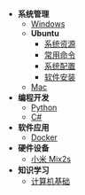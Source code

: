 <!-- docs/_sidebar.md -->
* **系统管理**
  * [Windows](System_Management/Windows.md)
  * **Ubuntu**
    * [系统资源](System_Management/Ubuntu/system_resource.md)
    * [常用命令](System_Management/Ubuntu/common_commands.md)
    * [系统配置](System_Management/Ubuntu/system_configuration.md)
    * [软件安装](System_Management/Ubuntu/software_install.md)
  * [Mac](System_Management/Mac.md)
* **编程开发**
  * [Python](Programming_Development/Python.md)
  * [C#](Programming_Development/C#)
* **软件应用**
  * [Docker]()
* **硬件设备**
  * [小米 Mix2s]()
* **知识学习**
  * [计算机基础]()